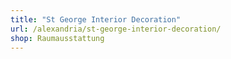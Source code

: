 ```yaml
---
title: "St George Interior Decoration"
url: /alexandria/st-george-interior-decoration/
shop: Raumausstattung
---
```

